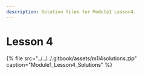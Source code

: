 ```yaml
---
description: Solution files for Module1 Lesson4.
---
```


# Lesson 4

{% file src="../../../.gitbook/assets/m1l4solutions.zip" caption="Module1\_Lesson4\_Solutions" %}

